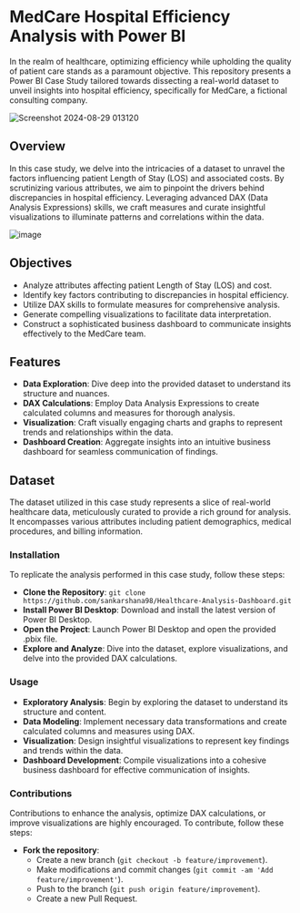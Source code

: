 # MedCare Hospital Efficiency Analysis with Power BI

In the realm of healthcare, optimizing efficiency while upholding the quality of patient care stands as a paramount objective. This repository presents a Power BI Case Study tailored towards dissecting a real-world dataset to unveil insights into hospital efficiency, specifically for MedCare, a fictional consulting company.

![Screenshot 2024-08-29 013120](https://github.com/user-attachments/assets/a0d54e62-0007-4b21-b738-cbc1bc0151e5)

## Overview
In this case study, we delve into the intricacies of a dataset to unravel the factors influencing patient Length of Stay (LOS) and associated costs. By scrutinizing various attributes, we aim to pinpoint the drivers behind discrepancies in hospital efficiency. Leveraging advanced DAX (Data Analysis Expressions) skills, we craft measures and curate insightful visualizations to illuminate patterns and correlations within the data.

![image](https://github.com/sankarshana98/Healthcare-Analysis-Dashboard/assets/52189722/ca0d953d-f806-43fe-9e2b-e7430cbbcf51)

## Objectives
- Analyze attributes affecting patient Length of Stay (LOS) and cost.
- Identify key factors contributing to discrepancies in hospital efficiency.
- Utilize DAX skills to formulate measures for comprehensive analysis.
- Generate compelling visualizations to facilitate data interpretation.
- Construct a sophisticated business dashboard to communicate insights effectively to the MedCare team.

## Features
- **Data Exploration**: Dive deep into the provided dataset to understand its structure and nuances.
- **DAX Calculations**: Employ Data Analysis Expressions to create calculated columns and measures for thorough analysis.
- **Visualization**: Craft visually engaging charts and graphs to represent trends and relationships within the data.
- **Dashboard Creation**: Aggregate insights into an intuitive business dashboard for seamless communication of findings.

## Dataset
The dataset utilized in this case study represents a slice of real-world healthcare data, meticulously curated to provide a rich ground for analysis. It encompasses various attributes including patient demographics, medical procedures, and billing information.

### Installation
To replicate the analysis performed in this case study, follow these steps:
- **Clone the Repository**: `git clone https://github.com/sankarshana98/Healthcare-Analysis-Dashboard.git`
- **Install Power BI Desktop**: Download and install the latest version of Power BI Desktop.
- **Open the Project**: Launch Power BI Desktop and open the provided .pbix file.
- **Explore and Analyze**: Dive into the dataset, explore visualizations, and delve into the provided DAX calculations.

### Usage
- **Exploratory Analysis**: Begin by exploring the dataset to understand its structure and content.
- **Data Modeling**: Implement necessary data transformations and create calculated columns and measures using DAX.
- **Visualization**: Design insightful visualizations to represent key findings and trends within the data.
- **Dashboard Development**: Compile visualizations into a cohesive business dashboard for effective communication of insights.

### Contributions
Contributions to enhance the analysis, optimize DAX calculations, or improve visualizations are highly encouraged. To contribute, follow these steps:
- **Fork the repository**:
  - Create a new branch (`git checkout -b feature/improvement`).
  - Make modifications and commit changes (`git commit -am 'Add feature/improvement'`).
  - Push to the branch (`git push origin feature/improvement`).
  - Create a new Pull Request.
